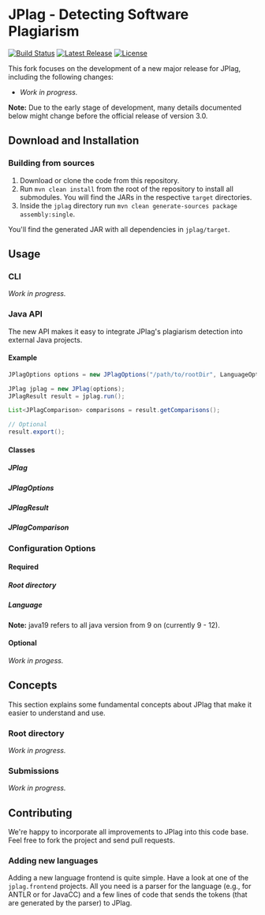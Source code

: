 # JPlag - Detecting Software Plagiarism

[![Build Status](https://travis-ci.org/jplag/jplag.svg?branch=master)](https://travis-ci.org/jplag/)
[![Latest Release](https://img.shields.io/github/release/jplag/jplag.svg)](https://github.com/jplag/jplag/releases/latest)
[![License](https://img.shields.io/github/license/jplag/jplag.svg)](https://github.com/jplag/jplag/blob/master/LICENSE)

This fork focuses on the development of a new major release for JPlag, including the following changes:

* *Work in progress.*

**Note:** Due to the early stage of development, many details documented below might change before the official release of version 3.0.

## Download and Installation

### Building from sources 

1. Download or clone the code from this repository.
2. Run `mvn clean install` from the root of the repository to install all submodules. You will find the JARs in the respective `target` directories.
3. Inside the `jplag` directory run `mvn clean generate-sources package assembly:single`. 

You'll find the generated JAR with all dependencies in  `jplag/target`.

## Usage

### CLI

*Work in progress.*

### Java API

The new API makes it easy to integrate JPlag's plagiarism detection into external Java projects.

#### Example 

```java
JPlagOptions options = new JPlagOptions("/path/to/rootDir", LanguageOption.JAVA_1_9);

JPlag jplag = new JPlag(options);
JPlagResult result = jplag.run();

List<JPlagComparison> comparisons = result.getComparisons();

// Optional
result.export();
```

#### Classes

##### JPlag

##### JPlagOptions

##### JPlagResult

##### JPlagComparison

### Configuration Options

#### Required

##### Root directory

##### Language

**Note:** java19 refers to all java version from 9 on (currently 9 - 12).

#### Optional

*Work in progess.*

## Concepts

This section explains some fundamental concepts about JPlag that make it easier to understand and use.

### Root directory

*Work in progress.*

### Submissions

*Work in progress.*

## Contributing
We're happy to incorporate all improvements to JPlag into this code base. Feel free to fork the project and send pull requests.

### Adding new languages
Adding a new language frontend is quite simple. Have a look at one of the `jplag.frontend` projects. All you need is a parser for the language (e.g., for ANTLR or for JavaCC) and a few lines of code that sends the tokens (that are generated by the parser) to JPlag.
